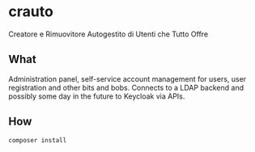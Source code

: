 # crauto

Creatore e
Rimuovitore
Autogestito di
Utenti che
Tutto
Offre

## What

Administration panel, self-service account management for users, user registration and other bits and bobs.
Connects to a LDAP backend and possibly some day in the future to Keycloak via APIs.

## How

```shell
composer install
```
